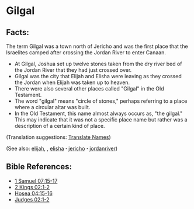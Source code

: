 # Gilgal #

## Facts: ##

The term Gilgal was a town north of Jericho and was the first place that the Israelites camped after crossing the Jordan River to enter Canaan.

* At Gilgal, Joshua set up twelve stones taken from the dry river bed of the Jordan River that they had just crossed over.
* Gilgal was the city that Elijah and Elisha were leaving as they crossed the Jordan when Elijah was taken up to heaven.
* There were also several other places called "Gilgal" in the Old Testament.
* The word "gilgal" means "circle of stones," perhaps referring to a place where a circular altar was built.
* In the Old Testament, this name almost always occurs as, "the gilgal." This may indicate that it was not a specific place name but rather was a description of a certain kind of place.

(Translation suggestions: [Translate Names](https://git.door43.org/Door43/en-ta-translate-vol1/src/master/content/translate_names.md))

(See also: [elijah](../other/elijah.md), , [elisha](../other/elisha.md) **·** [jericho](../other/jericho.md) **·** [jordanriver](../other/jordanriver.md))

## Bible References: ##

* [1 Samuel 07:15-17](https://door43.org/en/bible/notes/1sa/07/15)
* [2 Kings 02:1-2](https://door43.org/en/bible/notes/2ki/02/01)
* [Hosea 04:15-16](https://door43.org/en/bible/notes/hos/04/15)
* [Judges 02:1-2](https://door43.org/en/bible/notes/jdg/02/01)

